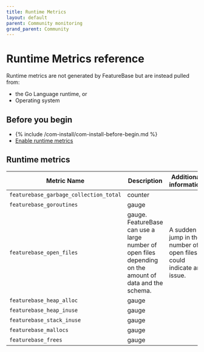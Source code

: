 ```yaml
---
title: Runtime Metrics
layout: default
parent: Community monitoring
grand_parent: Community
---
```


# Runtime Metrics reference

Runtime metrics are not generated by FeatureBase but are instead pulled from:

* the Go Language runtime, or
* Operating system

## Before you begin

* {% include /com-install/com-install-before-begin.md %}
* [Enable runtime metrics](/docs/community/com-monitoring/com-monitoring-enable-runtime-metrics)

## Runtime metrics

| Metric Name | Description | Additional information |
|---|---|---|
| `featurebase_garbage_collection_total` | counter |  |
| `featurebase_goroutines` | gauge |  |
| `featurebase_open_files` | gauge. FeatureBase can use a large number of open files depending on the amount of data and the schema. | A sudden jump in the number of open files could indicate an issue. |
| `featurebase_heap_alloc` | gauge |  |
| `featurebase_heap_inuse` | gauge |  |
| `featurebase_stack_inuse`| gauge |  |
| `featurebase_mallocs`| gauge |  |
| `featurebase_frees`| gauge |  |

